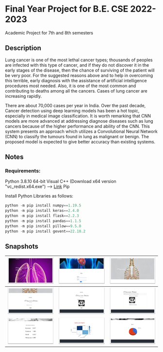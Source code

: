 # Final Year Project for B.E. CSE 2022-2023
Academic Project for 7th and 8th semesters


Description
------------

Lung cancer is one of the most lethal cancer types; thousands of peoples are infected with this type of cancer, and if they do not discover it in the early stages of the disease, then the chance of surviving of the patient will be very poor. For the suggested reasons above and to help in overcoming this terrible, early diagnosis with the assistance of artificial intelligence procedures most needed. Also, it is one of the most common and contributing to deaths among all the cancers. Cases of lung cancer are increasing rapidly. 

There are about 70,000 cases per year in India. Over the past decade, Cancer detection using deep learning models has been a hot topic, especially in medical image classification. It is worth remarking that CNN models are more advanced at addressing diagnose diseases such as lung cancers because of the higher performance and ability of the CNN. This system presents an approach which utilizes a Convolutional Neural Network (CNN) to classify the tumours found in lung as malignant or benign. The proposed model is expected to give better accuracy than existing systems.


Notes
-----

### Requirements:
Python 3.8.10 64-bit
Visual C++ (Download x64 version "vc_redist.x64.exe") --> [Link](https://support.microsoft.com/en-us/topic/the-latest-supported-visual-c-downloads-2647da03-1eea-4433-9aff-95f26a218cc0)
Pip
  
Install Python Libraries as follows:
```python -m pip install tensorflow==2.4.0
python -m pip install numpy==1.19.5
python -m pip install keras==2.4.0
python -m pip install flask==2.2.3
python -m pip install pandas==1.1.5
python -m pip install pillow==9.5.0
python -m pip install gevent==22.10.2
```


Snapshots
---------

| <img src="Screenshots/s1.jpg" width=100%> | <img src="Screenshots/s2.jpg" width=100%> | <img src="Screenshots/s3.jpg" width=100%> |
| :--------------------------------------: | :--------------------------------------: | :--------------------------------------: |
| <img src="Screenshots/s4.jpg" width=100%> | <img src="Screenshots/s5.jpg" width=100%> | <img src="Screenshots/s6.jpg" width=100%> |
| <img src="Screenshots/s7.jpg" width=100%> | <img src="Screenshots/s8.jpg" width=100%> | <img src="Screenshots/s9.jpg" width=100%> |
